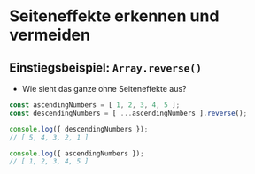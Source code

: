 # Seiteneffekte erkennen und vermeiden

## Einstiegsbeispiel: `Array.reverse()`

* Wie sieht das ganze ohne Seiteneffekte aus?

```ts
const ascendingNumbers = [ 1, 2, 3, 4, 5 ];
const descendingNumbers = [ ...ascendingNumbers ].reverse();

console.log({ descendingNumbers });
// [ 5, 4, 3, 2, 1 ]

console.log({ ascendingNumbers });
// [ 1, 2, 3, 4, 5 ]
```